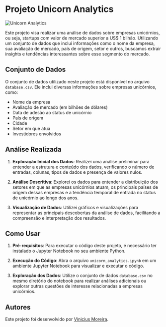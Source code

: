 # Projeto Unicorn Analytics

![Unicorn Analytics](https://abstartups.com.br/wp-content/uploads/2021/01/startup-unicornio-o-que-e-730x400.png)

Este projeto visa realizar uma análise de dados sobre empresas unicórnios, ou seja, startups com valor de mercado superior a US$ 1 bilhão. Utilizando um conjunto de dados que inclui informações como o nome da empresa, sua avaliação de mercado, país de origem, setor e outros, buscamos extrair insights e tendências interessantes sobre esse segmento do mercado.

## Conjunto de Dados

O conjunto de dados utilizado neste projeto está disponível no arquivo `database.csv`. Ele inclui diversas informações sobre empresas unicórnios, como:

- Nome da empresa
- Avaliação de mercado (em bilhões de dólares)
- Data de adesão ao status de unicórnio
- País de origem
- Cidade
- Setor em que atua
- Investidores envolvidos

## Análise Realizada

1. **Exploração Inicial dos Dados**: Realizei uma análise preliminar para entender a estrutura e conteúdo dos dados, verificando o número de entradas, colunas, tipos de dados e presença de valores nulos.

2. **Análise Descritiva**: Explorei os dados para entender a distribuição dos setores em que as empresas unicórnios atuam, os principais países de origem dessas empresas e a tendência temporal de entrada no status de unicórnio ao longo dos anos.

3. **Visualização de Dados**: Utilizei gráficos e visualizações para representar as principais descobertas da análise de dados, facilitando a compreensão e interpretação dos resultados.

## Como Usar

1. **Pré-requisitos**: Para executar o código deste projeto, é necessário ter instalado o Jupyter Notebook no seu ambiente Python.

2. **Execução do Código**: Abra o arquivo `unicorn_analytics.ipynb` em um ambiente Jupyter Notebook para visualizar e executar o código.

3. **Exploração dos Dados**: Utilize o conjunto de dados `database.csv` no mesmo diretório do notebook para realizar análises adicionais ou explorar outras questões de interesse relacionadas a empresas unicórnios.

## Autores

Este projeto foi desenvolvido por [Vinicius Moreira](https://www.linkedin.com/in/vhsmdev/).

